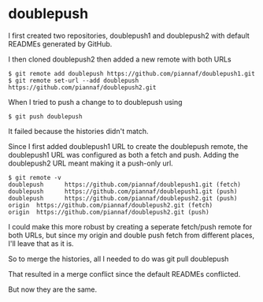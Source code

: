 doublepush
===========

I first created two repositories, doublepush1 and doublepush2
with default READMEs generated by GitHub.

I then cloned doublepush2 then added a new remote with both URLs

    $ git remote add doublepush https://github.com/piannaf/doublepush1.git
    $ git remote set-url --add doublepush https://github.com/piannaf/doublepush2.git

When I tried to push a change to to doublepush using

    $ git push doublepush

It failed because the histories didn't match.

Since I first added doublepush1 URL to create the doublepush remote,
the doublepush1 URL was configured as both a fetch and push. Adding
the doublepush2 URL meant making it a push-only url.

```
$ git remote -v
doublepush      https://github.com/piannaf/doublepush1.git (fetch)
doublepush      https://github.com/piannaf/doublepush1.git (push)
doublepush      https://github.com/piannaf/doublepush2.git (push)
origin  https://github.com/piannaf/doublepush2.git (fetch)
origin  https://github.com/piannaf/doublepush2.git (push)
```

I could make this more robust by creating a seperate fetch/push remote
for both URLs, but since my origin and double push fetch from different
places, I'll leave that as it is.

So to merge the histories, all I needed to do was
    git pull doublepush

That resulted in a merge conflict since the default READMEs conflicted.

But now they are the same.
